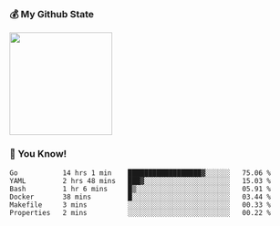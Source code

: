 ### :moneybag: My Github State

<img height="180em" src="https://github-readme-stats.vercel.app/api?username=G-Asura&show_icons=true&hide_border=true&count_private=true&include_all_commits=true" />

### :pill: You Know!
<!--START_SECTION:waka-->

```text
Go           14 hrs 1 min    ██████████████████▓░░░░░░   75.06 %
YAML         2 hrs 48 mins   ███▓░░░░░░░░░░░░░░░░░░░░░   15.03 %
Bash         1 hr 6 mins     █▒░░░░░░░░░░░░░░░░░░░░░░░   05.91 %
Docker       38 mins         █░░░░░░░░░░░░░░░░░░░░░░░░   03.44 %
Makefile     3 mins          ░░░░░░░░░░░░░░░░░░░░░░░░░   00.33 %
Properties   2 mins          ░░░░░░░░░░░░░░░░░░░░░░░░░   00.22 %
```

<!--END_SECTION:waka-->

<!--
**G-Asura/G-Asura** is a ✨ _special_ ✨ repository because its `README.md` (this file) appears on your GitHub profile.

Here are some ideas to get you started:

- 🔭 I’m currently working on ...
- 🌱 I’m currently learning ...
- 👯 I’m looking to collaborate on ...
- 🤔 I’m looking for help with ...
- 💬 Ask me about ...
- 📫 How to reach me: ...
- 😄 Pronouns: ...
- ⚡ Fun fact: ...
-->
